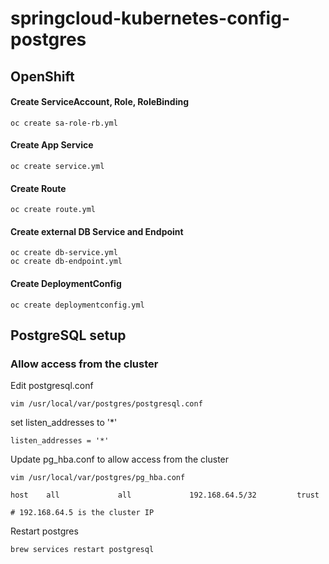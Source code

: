 # springcloud-kubernetes-config-postgres

## OpenShift

#### Create ServiceAccount, Role, RoleBinding
```
oc create sa-role-rb.yml
```
#### Create App Service
```
oc create service.yml
```
#### Create Route
```
oc create route.yml
```
#### Create external DB Service and Endpoint
```
oc create db-service.yml
oc create db-endpoint.yml
```
#### Create DeploymentConfig
```
oc create deploymentconfig.yml
```

## PostgreSQL setup

### Allow access from the cluster 

Edit postgresql.conf
``` 
vim /usr/local/var/postgres/postgresql.conf
```
set listen_addresses to '*'
```
listen_addresses = '*'
```

Update pg_hba.conf to allow access from the cluster
```
vim /usr/local/var/postgres/pg_hba.conf

host    all             all             192.168.64.5/32         trust

# 192.168.64.5 is the cluster IP
```

Restart postgres
```
brew services restart postgresql
```
